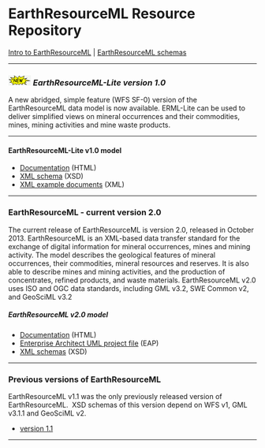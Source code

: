 # EarthResourceML Resource Repository

[Intro to EarthResourceML](http://www.cgi-iugs.org/tech_collaboration/earthResourceML.html) | [EarthResourceML schemas](/schemas/)

---

###  ![new](../theme/img/new.gif) *EarthResourceML-Lite version 1.0*
A new abridged, simple feature (WFS SF-0) version of the EarthResourceML data model is now available.  ERML-Lite can be used to deliver simplified views on mineral occurrences and their commodities, mines, mining activities and mine waste products.

---

#### EarthResourceML-Lite v1.0 model
* [Documentation](/earthresourceml-lite/1.0/doc/html/index.htm) (HTML)
* [XML schema](/schemas/earthresourceml-lite/1.0/) (XSD)
* [XML example documents](/earthresourceml-lite/1.0/examples) (XML)


---

### EarthResourceML - current version 2.0
The current release of EarthResourceML is version 2.0, released in October 2013.
EarthResourceML is an XML-based data transfer standard for the exchange of digital information for mineral occurrences, mines and mining activity. The model describes the geological features of mineral occurrences, their commodities, mineral resources and reserves. It is also able to describe mines and mining activities, and the production of concentrates, refined products, and waste materials.
EarthResourceML v2.0 uses ISO and OGC data standards, including GML v3.2, SWE Common v2, and GeoSciML v3.2

##### EarthResourceML v2.0 model
* [Documentation](/earthresourceml/2.0/doc/ERML_HTML_Documentation/) (HTML) 
* [Enterprise Architect UML project file](/earthresourceml/2.0/eap/) (EAP)
* [XML schemas](/schemas/2.0/) (XSD)

---

### Previous versions of EarthResourceML
EarthResourceML v1.1 was the only previously released version of EarthResourceML.&nbsp; XSD  schemas of this version depend on WFS v1, GML v3.1.1 and GeoSciML v2.
* [version 1.1](/earthresourceml/1.1/)

---


